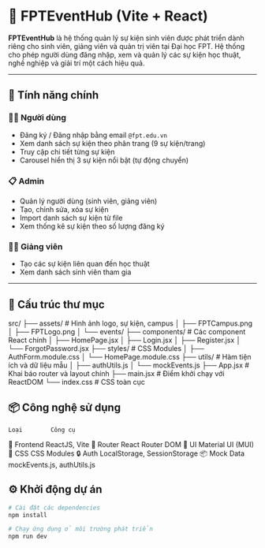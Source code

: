 # 🎉 FPTEventHub (Vite + React)

**FPTEventHub** là hệ thống quản lý sự kiện sinh viên được phát triển dành riêng cho sinh viên, giảng viên và quản trị viên tại Đại học FPT. Hệ thống cho phép người dùng đăng nhập, xem và quản lý các sự kiện học thuật, nghề nghiệp và giải trí một cách hiệu quả.

---

## 🚀 Tính năng chính

### 🧑‍💻 Người dùng
- Đăng ký / Đăng nhập bằng email `@fpt.edu.vn`
- Xem danh sách sự kiện theo phân trang (9 sự kiện/trang)
- Truy cập chi tiết từng sự kiện
- Carousel hiển thị 3 sự kiện nổi bật (tự động chuyển)

### 📋 Admin
- Quản lý người dùng (sinh viên, giảng viên)
- Tạo, chỉnh sửa, xóa sự kiện
- Import danh sách sự kiện từ file
- Xem thống kê sự kiện theo số lượng đăng ký

### 👨‍🏫 Giảng viên
- Tạo các sự kiện liên quan đến học thuật
- Xem danh sách sinh viên tham gia

---

## 📁 Cấu trúc thư mục
src/
├── assets/              # Hình ảnh logo, sự kiện, campus
│   ├── FPTCampus.png
│   ├── FPTLogo.png
│   └── events/
├── components/          # Các component React chính
│   ├── HomePage.jsx
│   ├── Login.jsx
│   ├── Register.jsx
│   └── ForgotPassword.jsx
├── styles/              # CSS Modules
│   ├── AuthForm.module.css
│   └── HomePage.module.css
├── utils/               # Hàm tiện ích và dữ liệu mẫu
│   ├── authUtils.js
│   └── mockEvents.js
├── App.jsx              # Khai báo router và layout chính
├── main.jsx             # Điểm khởi chạy với ReactDOM
└── index.css            # CSS toàn cục

## 📦 Công nghệ sử dụng
    Loại	    Công cụ
🧠 Frontend	    ReactJS, Vite
🔀 Router	    React Router DOM
💅 UI	        Material UI (MUI)
🎨 CSS	        CSS Modules
🔒 Auth	        LocalStorage, SessionStorage
📦 Mock Data	mockEvents.js, authUtils.js

## ⚙️ Khởi động dự án

```bash
# Cài đặt các dependencies
npm install

# Chạy ứng dụng ở môi trường phát triển
npm run dev
